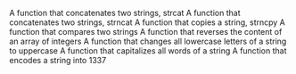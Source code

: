 A function that concatenates two strings, strcat
A function that concatenates two strings, strncat
A function that copies a string, strncpy
A function that compares two strings
A function that reverses the content of an array of integers
A function that changes all lowercase letters of a string to uppercase
A function that capitalizes all words of a string
A function that encodes a string into 1337
